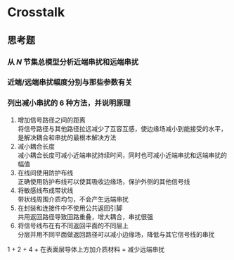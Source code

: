 # Crosstalk

## 思考题

### 从 $N$ 节集总模型分析近端串扰和远端串扰

### 近端/远端串扰幅度分别与那些参数有关

### 列出减小串扰的 6 种方法，并说明原理

1. 增加信号路径之间的距离<br/>
   将信号路径与其他路径拉远减少了互容互感，使边缘场减小到能接受的水平，是解决耦合和串扰的最根本解决方法
1. 减小耦合长度<br/>
   减小耦合长度可减小近端串扰持续时间，同时也可减小近端串扰和远端串扰的幅值
1. 在线间使用防护布线<br/>
   正确使用防护布线可以使其吸收边缘场，保护外侧的其他信号线
1. 将敏感线布成带状线<br/>
   带状线周围介质均匀，不会产生远端串扰
1. 在封装和连接件中不使用公共返回引脚<br/>
   共用返回路径导致回路重叠，增大耦合，串扰很强
1. 将信号线布在有不同返回平面的不同层上<br/>
   分层并用不同平面做返回路径可以减小边缘场，降低与其它信号线的串扰

1 + 2 + 4 + 在表面层导体上方加介质材料 = 减少远端串扰
